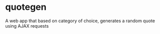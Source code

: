 # quotegen
 A web app that based on category of choice, generates a random quote using AJAX requests
